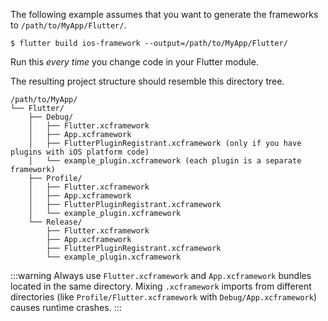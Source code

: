 The following example assumes that you want to generate the
frameworks to `/path/to/MyApp/Flutter/`.

```console
$ flutter build ios-framework --output=/path/to/MyApp/Flutter/
```

Run this _every time_ you change code in your Flutter module.

The resulting project structure should resemble this directory tree.

```plaintext
/path/to/MyApp/
└── Flutter/
    ├── Debug/
    │   ├── Flutter.xcframework
    │   ├── App.xcframework
    │   ├── FlutterPluginRegistrant.xcframework (only if you have plugins with iOS platform code)
    │   └── example_plugin.xcframework (each plugin is a separate framework)
    ├── Profile/
    │   ├── Flutter.xcframework
    │   ├── App.xcframework
    │   ├── FlutterPluginRegistrant.xcframework
    │   └── example_plugin.xcframework
    └── Release/
        ├── Flutter.xcframework
        ├── App.xcframework
        ├── FlutterPluginRegistrant.xcframework
        └── example_plugin.xcframework
```

:::warning
Always use `Flutter.xcframework` and `App.xcframework` bundles
located in the same directory.
Mixing `.xcframework` imports from different directories
(like `Profile/Flutter.xcframework` with `Debug/App.xcframework`)
causes runtime crashes.
:::
